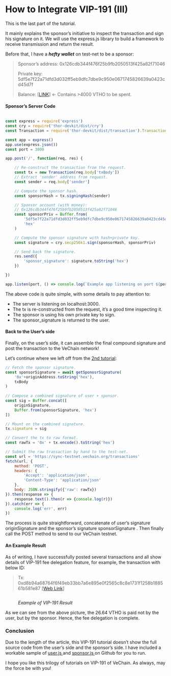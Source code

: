 # How to Integrate VIP-191 (III)

This is the last part of the tutorial.

It mainly explains the sponsor’s initiative to inspect the transaction and sign his signature on it. We will use the express.js library to build a framework to receive transmission and return the result.

Before that, I have a _**hefty wallet**_ on test-net to be a sponsor:

> Sponsor’s address: 0x126cdb344f476f25b9fb2050513f425a82f71046
>
> Private key: 5df5e7f22a71dfd3d032ff5eb9dfc7dbe9c950e0671745826639a0423cd45d7f
>
> Balance: \[[LINK](https://explore-testnet.vechain.org/accounts/0x126cdb344f476f25b9fb2050513f425a82f71046)] ← Contains >4000 VTHO to be spent.

#### Sponsor’s Server Code <a href="#sponsor-s-server-code" id="sponsor-s-server-code"></a>

```javascript

const express = require('express')
const cry = require('thor-devkit/dist/cry')
const Transaction = require('thor-devkit/dist/transaction').Transaction

const app = express()
app.use(express.json())
const port = 3000

app.post('/', function(req, res) {

    // Re-construct the transaction from the request.
    const tx = new Transaction(req.body['txBody'])
    // Extract 'sender' address from request.
    const sender = req.body['sender']

    // Compute the sponsor hash.
    const sponsorHash = tx.signingHash(sender)

    // Sponsor account (with money): 
    // 0x126cdb344f476f25b9fb2050513f425a82f71046
    const sponsorPriv = Buffer.from(
        '5df5e7f22a71dfd3d032ff5eb9dfc7dbe9c950e0671745826639a0423cd45d7f',
        'hex'
    )

    // Compute the sponsor signature with hash+private key.
    const signature = cry.secp256k1.sign(sponsorHash, sponsorPriv)

    // Send back the signature.
    res.send({
        'sponsor_signature': signature.toString('hex')
    })

})

app.listen(port, () => console.log(`Example app listening on port ${port}!`))
```

The above code is quite simple, with some details to pay attention to:

* The server is listening on localhost:3000.
* The tx is re-constructed from the request, it’s a good time inspecting it.
* The sponsor is using his own private key to sign.
* The sponsor\_signature is returned to the user.

#### Back to the User’s side <a href="#back-to-the-user-s-side" id="back-to-the-user-s-side"></a>

Finally, on the user’s side, it can assemble the final compound signature and post the transaction to the VeChain network!

Let’s continue where we left off from the [2nd tutorial](how-to-integrate-vip-191-ii.md):

```javascript
// Fetch the sponsor signature.
const sponsorSignature = await getSponosrSignature(
    '0x'+originAddress.toString('hex'),
    txBody
)
    
// Compose a combined signature of user + sponsor.
const sig = Buffer.concat([
    originSignature,
    Buffer.from(sponsorSignature, 'hex')
])

// Mount on the combined signature.
tx.signature = sig

// Convert the tx to raw format.
const rawTx = '0x' + tx.encode().toString('hex')

// Submit the raw transaction by hand to the test-net.
const url = 'https://sync-testnet.vechain.org/transactions'
fetch(url, {
    method: 'POST',
    headers: {
        'Accept': 'application/json',
        'Content-Type': 'application/json'
    },
    body: JSON.stringify({'raw': rawTx})
}).then(response => {
    response.text().then(r => {console.log(r)})
}).catch(err => {
    console.log('err', err)
})
```

The process is quite straightforward, concatenate of user’s signature originSignature and the sponsor’s signature sponsorSignature . Then finally call the POST method to send to our VeChain testnet.

#### An Example Result <a href="#an-example-result" id="an-example-result"></a>

As of writing, I have successfully posted several transactions and all show details of VIP-191 fee delegation feature, for example, the transaction with below ID:

> Tx: 0xd8b94a68764f6f49eb33bb7a6e895e0f2565c8c8e1731f1258b188561b581e87 \[[Web Link](https://explore-testnet.vechain.org/transactions/0xd8b94a68764f6f49eb33bb7a6e895e0f2565c8c8e1731f1258b188561b581e87#info)]

<figure><img src="https://cdn-images-1.medium.com/max/3448/1*UzQOZILPS_Q7fC9whcbPXA.png" alt=""><figcaption><p><em>Example of VIP-191 Result</em></p></figcaption></figure>

As we can see from the above picture, the 26.64 VTHO is paid not by the user, but by the sponsor. Hence, the fee delegation is complete.

### Conclusion <a href="#conclusion" id="conclusion"></a>

Due to the length of the article, this VIP-191 tutorial doesn’t show the full source code from the user’s side and the sponsor’s side. I have included a workable sample of [user.js ](https://gist.github.com/laalaguer/1a7d9f9e0993c83ffcc84b766c3498ae)and [sponsor.js ](https://gist.github.com/laalaguer/cbedc4591a13e5ef6b7e14eb1d1bcaf3)on Github for you to run.

I hope you like this trilogy of tutorials on VIP-191 of VeChain. As always, may the force be with you!
